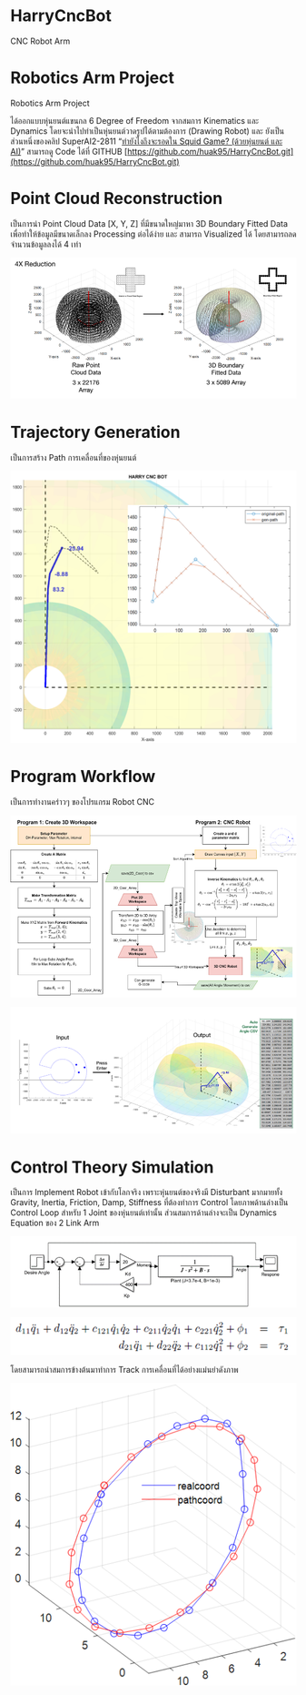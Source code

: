 # HarryCncBot
CNC Robot Arm
# Robotics Arm Project

Robotics Arm Project

ได้ออกแบบหุ่นยนต์แขนกล 6 Degree of Freedom จากสมการ Kinematics และ Dynamics โดยจะนำไปทำเป็นหุ่นยนต์วาดรูปได้ตามต้องการ (Drawing Robot) และ ยังเป็นส่วนหนึ่งของคลิป SuperAI2-2811 “[ทำยังไงถึงจะรอดใน Squid Game? (ด้วยหุ่นยนต์ และ AI)](https://www.youtube.com/watch?v=rd8h8sUJEe8&t=7s)” สามารถดู Code ได้ที่ GITHUB [https://github.com/huak95/HarryCncBot.git](https://github.com/huak95/HarryCncBot.git)

# Point Cloud Reconstruction

เป็นการนำ Point Cloud Data [X, Y, Z] ที่มีขนาดใหญ่มาหา 3D Boundary Fitted Data เพื่อทำให้ข้อมูลมีขนาดเล็กลง Processing ต่อได้ง่าย และ สามารถ Visualized ได้ โดยสามารถลดจำนวนข้อมูลลงได้ 4 เท่า

![Untitled](Images/Untitled.png)

# Trajectory Generation

เป็นการสร้าง Path การเคลื่อนที่ของหุ่นยนต์

![Untitled](Images/Untitled%201.png)

# Program Workflow

เป็นการทำงานคร่าวๆ ของโปรแกรม Robot CNC

![Untitled](Images/Untitled%202.png)

![Untitled](Images/Untitled%203.png)

# Control Theory Simulation

เป็นการ Implement Robot เข้ากับโลกจริง เพราะหุ่นยนต์ของจริงมี Disturbant มากมายทั้ง Gravity, Inertia, Friction, Damp, Stiffness ที่ต้องทำการ Control โดยภาพด้านล่างเป็น Control Loop สำหรับ 1 Joint ของหุ่นยนต์เท่านั้น ส่วนสมการด้านล่างจะเป็น Dynamics Equation ของ 2 Link Arm

![Untitled](Images/Untitled%204.png)

![Untitled](Images/Untitled%205.png)

โดยสามารถนำสมการข้างต้นมาทำการ Track การเคลื่อนที่ได้อย่างแม่นยำดังภาพ

![Untitled](Images/Untitled%206.png)
